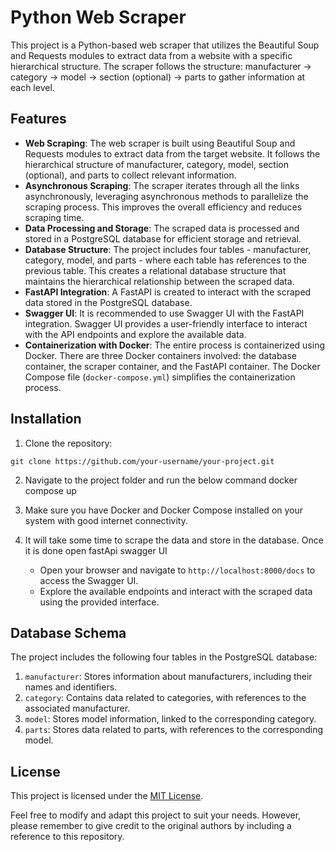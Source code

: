 # Python Web Scraper

This project is a Python-based web scraper that utilizes the Beautiful Soup and Requests modules to extract data from a website with a specific hierarchical structure. The scraper follows the structure: manufacturer -> category -> model -> section (optional) -> parts to gather information at each level.

## Features

- **Web Scraping**: The web scraper is built using Beautiful Soup and Requests modules to extract data from the target website. It follows the hierarchical structure of manufacturer, category, model, section (optional), and parts to collect relevant information.
- **Asynchronous Scraping**: The scraper iterates through all the links asynchronously, leveraging asynchronous methods to parallelize the scraping process. This improves the overall efficiency and reduces scraping time.
- **Data Processing and Storage**: The scraped data is processed and stored in a PostgreSQL database for efficient storage and retrieval.
- **Database Structure**: The project includes four tables - manufacturer, category, model, and parts - where each table has references to the previous table. This creates a relational database structure that maintains the hierarchical relationship between the scraped data.
- **FastAPI Integration**: A FastAPI is created to interact with the scraped data stored in the PostgreSQL database.
- **Swagger UI**: It is recommended to use Swagger UI with the FastAPI integration. Swagger UI provides a user-friendly interface to interact with the API endpoints and explore the available data.
- **Containerization with Docker**: The entire process is containerized using Docker. There are three Docker containers involved: the database container, the scraper container, and the FastAPI container. The Docker Compose file (`docker-compose.yml`) simplifies the containerization process.

## Installation

1. Clone the repository:

```shell
git clone https://github.com/your-username/your-project.git
```

2. Navigate to the project folder and run the below command
docker compose up

3. Make sure you have Docker and Docker Compose installed on your system with good internet connectivity.

4. It will take some time to scrape the data and store in the database. Once it is done open fastApi swagger UI
   - Open your browser and navigate to `http://localhost:8000/docs` to access the Swagger UI.
   - Explore the available endpoints and interact with the scraped data using the provided interface.


## Database Schema

The project includes the following four tables in the PostgreSQL database:

1. `manufacturer`: Stores information about manufacturers, including their names and identifiers.
2. `category`: Contains data related to categories, with references to the associated manufacturer.
3. `model`: Stores model information, linked to the corresponding category.
4. `parts`: Stores data related to parts, with references to the corresponding model.

## License

This project is licensed under the [MIT License](LICENSE).

Feel free to modify and adapt this project to suit your needs. However, please remember to give credit to the original authors by including a reference to this repository.